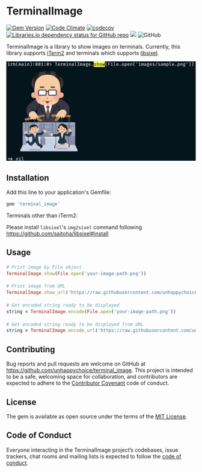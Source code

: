 # TerminalImage

[![Gem Version](https://badge.fury.io/rb/terminal_image.svg)](https://badge.fury.io/rb/terminal_image)
[![Code Climate](https://codeclimate.com/github/unhappychoice/terminal_image/badges/gpa.svg)](https://codeclimate.com/github/unhappychoice/terminal_image)
[![codecov](https://codecov.io/gh/unhappychoice/terminal_image/branch/master/graph/badge.svg)](https://codecov.io/gh/unhappychoice/terminal_image)
[![Libraries.io dependency status for GitHub repo](https://img.shields.io/librariesio/github/unhappychoice/terminal_image.svg)](https://libraries.io/github/unhappychoice/terminal_image)
![](http://ruby-gem-downloads-badge.herokuapp.com/terminal_image?type=total)
![GitHub](https://img.shields.io/github/license/unhappychoice/terminal_image.svg)

TerminalImage is a library to show images on terminals. 
Currently, this library supports [iTerm2](https://iterm2.com/index.html) and terminals which supports [libsixel](https://github.com/saitoha/libsixel).

![](./images/example.png)

## Installation

Add this line to your application's Gemfile:

```ruby
gem 'terminal_image'
```

Terminals other than iTerm2:

Please install `libsixel`'s `img2sixel` command following https://github.com/saitoha/libsixel#install

## Usage

```ruby
# Print image by File object
TerminalImage.show(File.open('your-image-path.png'))

# Print image from URL
TerminalImage.show_url('https://raw.githubusercontent.com/unhappychoice/terminal_image/master/images/sample.png')

# Get encoded string ready to be displayed 
string = TerminalImage.encode(File.open('your-image-path.png'))

# Get encoded string ready to be displayed from URL
string = TerminalImage.encode_url('https://raw.githubusercontent.com/unhappychoice/terminal_image/master/images/sample.png')
```

## Contributing

Bug reports and pull requests are welcome on GitHub at https://github.com/unhappychoice/terminal_image. This project is intended to be a safe, welcoming space for collaboration, and contributors are expected to adhere to the [Contributor Covenant](http://contributor-covenant.org) code of conduct.

## License

The gem is available as open source under the terms of the [MIT License](https://opensource.org/licenses/MIT).

## Code of Conduct

Everyone interacting in the TerminalImage project’s codebases, issue trackers, chat rooms and mailing lists is expected to follow the [code of conduct](https://github.com/unhappychoice/terminal_image/blob/master/CODE_OF_CONDUCT.md).
